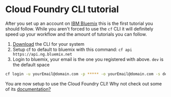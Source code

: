 # Cloud Foundry CLI tutorial

After you set up an account on [IBM Bluemix](https://console.ng.bluemix.net/) this is the first tutorial you should follow. While you aren't forced to use the `cf` CLI it will definitely speed up your workflow and the amount of tutorials you can follow.

1. [Download](https://github.com/cloudfoundry/cli/releases) the CLI for your system
2. Setup cf to default to bluemix with this command: `cf api https://api.ng.bluemix.net`
3. Login to bluemix, your email is the one you registered with above. `dev` is the default space
```bash
cf login -u yourEmail@domain.com -p ***** -o yourEmail@domain.com -s dev
```

You are now setup to use the Cloud Foundry CLI! Why not check out some of its [documentation?](https://www.ng.bluemix.net/docs/#cli/cli.html#cfcommands)